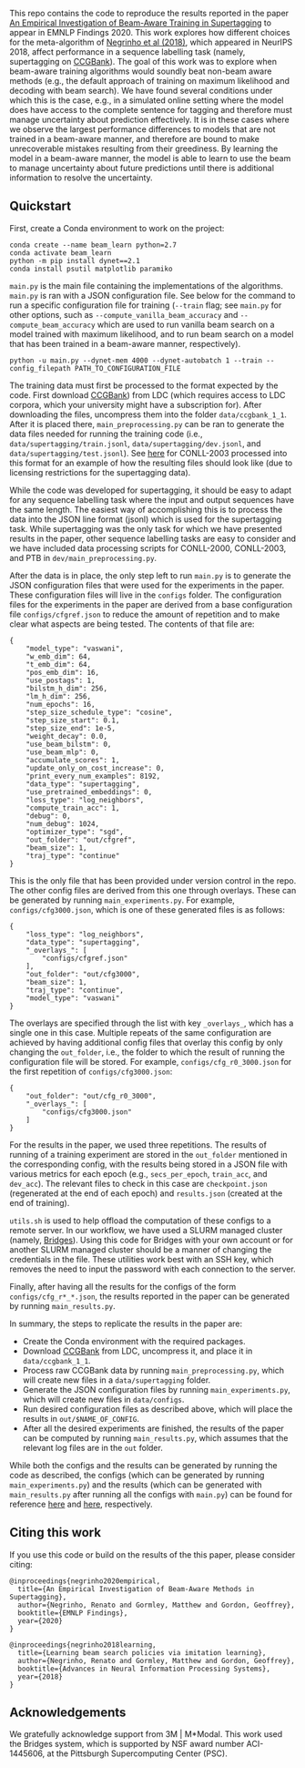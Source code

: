 
This repo contains the code to reproduce the results reported in the paper
[An Empirical Investigation of Beam-Aware Training in Supertagging](https://arxiv.org/abs/2010.04980) to appear in EMNLP Findings 2020.
This work explores how different choices for the meta-algorithm of [Negrinho et al (2018)](https://arxiv.org/abs/1811.00512), which appeared in NeurIPS 2018, affect performance in a sequence labelling task (namely, supertagging on [CCGBank](https://catalog.ldc.upenn.edu/LDC2005T13)).
The goal of this work was to explore when beam-aware training algorithms would soundly beat non-beam aware methods (e.g., the default approach of training on maximum likelihood and decoding with beam search).
We have found several conditions under which this is the case, e.g., in a simulated online setting where the model does have access to the complete sentence for tagging and therefore must manage uncertainty about prediction effectively.
It is in these cases where we observe the largest performance differences to models that are not trained in a beam-aware manner, and therefore are bound to make unrecoverable mistakes resulting from their greediness.
By learning the model in a beam-aware manner, the model is able to learn to use the beam to manage uncertainty about future predictions until there is additional information to resolve the uncertainty.

Quickstart
----------

First, create a Conda environment to work on the project:
```
conda create --name beam_learn python=2.7
conda activate beam_learn
python -m pip install dynet==2.1
conda install psutil matplotlib paramiko
```

`main.py` is the main file containing the implementations of the algorithms.
`main.py` is ran with a JSON configuration file.
See below for the command to run a specific configuration file for training (`--train` flag; see `main.py` for other options, such as `--compute_vanilla_beam_accuracy` and `--compute_beam_accuracy` which are used to run vanilla beam search on a model trained with maximum likelihood, and to run beam search on a model that has been trained in a beam-aware manner, respectively).
```
python -u main.py --dynet-mem 4000 --dynet-autobatch 1 --train --config_filepath PATH_TO_CONFIGURATION_FILE
```

The training data must first be processed to the format expected by the code.
First download [CCGBank](https://catalog.ldc.upenn.edu/LDC2005T13)) from LDC (which requires access to LDC corpora, which your university might have a subscription for).
After downloading the files, uncompress them into the folder `data/ccgbank_1_1`.
After it is placed there, `main_preprocessing.py` can be ran to generate the data files needed for running the training code (i.e., `data/supertagging/train.jsonl`, `data/supertagging/dev.jsonl`, and `data/supertagging/test.jsonl`).
See [here](https://drive.google.com/file/d/1JoOEXbfYU8in5vJLsDZ4TvGpt8k3n31C/view?usp=sharing) for CONLL-2003 processed into this format for an example of how the resulting files should look like (due to licensing restrictions for the supertagging data).

While the code was developed for supertagging, it should be easy to adapt for any sequence labelling task where the input and output sequences have the same length.
The easiest way of accomplishing this is to process the data into the JSON line format (jsonl) which is used for the supertagging task.
While supertagging was the only task for which we have presented results in the paper, other sequence labelling tasks are easy to consider and we have included data processing scripts for CONLL-2000, CONLL-2003, and PTB in `dev/main_preprocessing.py`.

After the data is in place, the only step left to run `main.py` is to generate the JSON configuration files that were used for the experiments in the paper.
These configuration files will live in the `configs` folder.
The configuration files for the experiments in the paper are derived from a base configuration file `configs/cfgref.json` to reduce the amount of repetition and to make clear what aspects are being tested.
The contents of that file are:

```
{
    "model_type": "vaswani",
    "w_emb_dim": 64,
    "t_emb_dim": 64,
    "pos_emb_dim": 16,
    "use_postags": 1,
    "bilstm_h_dim": 256,
    "lm_h_dim": 256,
    "num_epochs": 16,
    "step_size_schedule_type": "cosine",
    "step_size_start": 0.1,
    "step_size_end": 1e-5,
    "weight_decay": 0.0,
    "use_beam_bilstm": 0,
    "use_beam_mlp": 0,
    "accumulate_scores": 1,
    "update_only_on_cost_increase": 0,
    "print_every_num_examples": 8192,
    "data_type": "supertagging",
    "use_pretrained_embeddings": 0,
    "loss_type": "log_neighbors",
    "compute_train_acc": 1,
    "debug": 0,
    "num_debug": 1024,
    "optimizer_type": "sgd",
    "out_folder": "out/cfgref",
    "beam_size": 1,
    "traj_type": "continue"
}
```

This is the only file that has been provided under version control in the repo.
The other config files are derived from this one through overlays.
These can be generated by running `main_experiments.py`.
For example, `configs/cfg3000.json`, which is one of these generated files is as follows:
```
{
    "loss_type": "log_neighbors",
    "data_type": "supertagging",
    "_overlays_": [
        "configs/cfgref.json"
    ],
    "out_folder": "out/cfg3000",
    "beam_size": 1,
    "traj_type": "continue",
    "model_type": "vaswani"
}
```
The overlays are specified through the list with key `_overlays_`, which has a single one in this case.
Multiple repeats of the same configuration are achieved by having additional config files that overlay this config by only changing the `out_folder`, i.e., the folder to which the result of running the configuration file will be stored.
For example, `configs/cfg_r0_3000.json` for the first repetition of `configs/cfg3000.json`:
```
{
    "out_folder": "out/cfg_r0_3000",
    "_overlays_": [
        "configs/cfg3000.json"
    ]
}
```
For the results in the paper, we used three repetitions.
The results of running of a training experiment are stored in the `out_folder` mentioned in the corresponding config, with the results being stored in a JSON file with various metrics for each epoch (e.g., `secs_per_epoch`, `train_acc`, and `dev_acc`).
The relevant files to check in this case are `checkpoint.json` (regenerated at the end of each epoch) and `results.json` (created at the end of training).

`utils.sh` is used to help offload the computation of these configs to a remote server.
In our workflow, we have used a SLURM managed cluster (namely, [Bridges](https://www.psc.edu/bridges)).
Using this code for Bridges with your own account or for another SLURM managed cluster should be a manner of changing the credentials in the file.
These utilities work best with an SSH key, which removes the need to input the password with each connection to the server.

Finally, after having all the results for the configs of the form `configs/cfg_r*_*.json`, the results reported in the paper can be generated by running `main_results.py`.

In summary, the steps to replicate the results in the paper are:
- Create the Conda environment with the required packages.
- Download [CCGBank](https://catalog.ldc.upenn.edu/LDC2005T13) from LDC, uncompress it, and place it in `data/ccgbank_1_1`.
- Process raw CCGBank data by running `main_preprocessing.py`, which will create new files in a `data/supertagging` folder.
- Generate the JSON configuration files by running `main_experiments.py`, which will create new files in `data/configs`.
- Run desired configuration files as described above, which will place the results in `out/$NAME_OF_CONFIG`.
- After all the desired experiments are finished, the results of the paper can be computed by running `main_results.py`, which assumes that the relevant log files are in the `out` folder.

While both the configs and the results can be generated by running the code as described, the configs (which can be generated by running `main_experiments.py`) and the results (which can be generated with `main_results.py` after running all the configs with `main.py`) can be found for reference [here](https://drive.google.com/file/d/1evju00TaDsINF3CSK9DJthGMKFmvZ5L4/view?usp=sharing) and [here](https://drive.google.com/file/d/19f2V2On30UlbvmjnSHaJkgEaKOYs-sHh/view?usp=sharing), respectively.

Citing this work
-----------------

If you use this code or build on the results of the this paper, please consider citing:
```
@inproceedings{negrinho2020empirical,
  title={An Empirical Investigation of Beam-Aware Methods in Supertagging},
  author={Negrinho, Renato and Gormley, Matthew and Gordon, Geoffrey},
  booktitle={EMNLP Findings},
  year={2020}
}

@inproceedings{negrinho2018learning,
  title={Learning beam search policies via imitation learning},
  author={Negrinho, Renato and Gormley, Matthew and Gordon, Geoffrey},
  booktitle={Advances in Neural Information Processing Systems},
  year={2018}
}
```

Acknowledgements
----------------

We gratefully acknowledge support from 3M | M*Modal.
This work used the Bridges system, which is supported by NSF award number ACI-1445606, at the Pittsburgh Supercomputing Center (PSC).